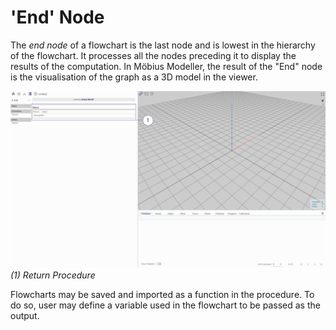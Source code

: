 # 'End' Node
The _end node_ of a flowchart is the last node and is lowest in the hierarchy of the flowchart. It processes all the nodes preceding it to display the results of the computation. In Möbius Modeller, the result of the "End" node is the visualisation of the graph as a 3D model in the viewer.

![Procedure End Node](./imgs/1.2-procedure-end.png)
*(1) Return Procedure*

Flowcharts may be saved and imported as a function in the procedure. To do so, user may define a variable used in the flowchart to be passed as the output.